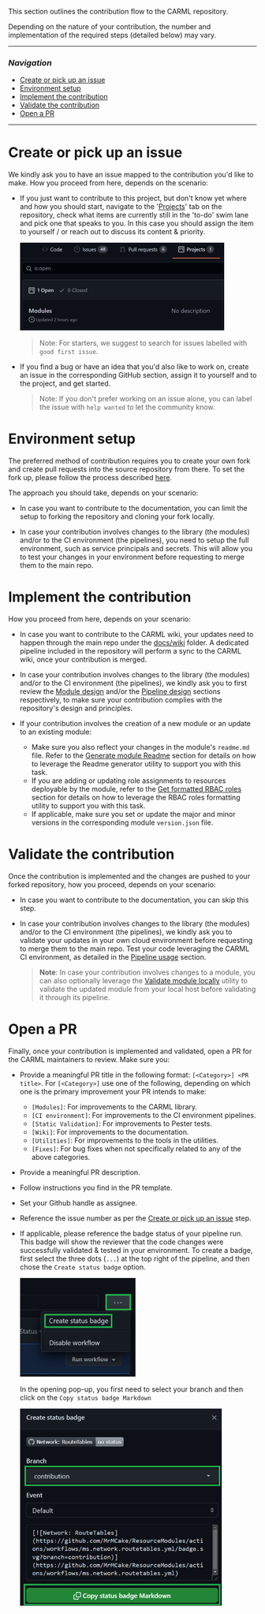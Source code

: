 This section outlines the contribution flow to the CARML repository.

Depending on the nature of your contribution, the number and implementation of the required steps (detailed below) may vary.

---

### _Navigation_

- [Create or pick up an issue](#create-or-pick-up-an-issue)
- [Environment setup](#environment-setup)
- [Implement the contribution](#implement-the-contribution)
- [Validate the contribution](#validate-the-contribution)
- [Open a PR](#open-a-pr)

---

# Create or pick up an issue

We kindly ask you to have an issue mapped to the contribution you'd like to make.
How you proceed from here, depends on the scenario:

- If you just want to contribute to this project, but don't know yet where and how you should start, navigate to the '[Projects](https://github.com/Azure/ResourceModules/projects)' tab on the repository, check what items are currently still in the 'to-do' swim lane and pick one that speaks to you. In this case you should assign the item to yourself / or reach out to discuss its content & priority.

   <img src="./media/ContributionGuide/projectsTab.jpg" alt="Projects Tab" height="178" width="414">

  > Note: For starters, we suggest to search for issues labelled with `good first issue`.

- If you find a bug or have an idea that you'd also like to work on, create an issue in the corresponding GitHub section, assign it to yourself and to the project, and get started.

  > Note: If you don't prefer working on an issue alone, you can label the issue with `help wanted` to let the community know.

# Environment setup

The preferred method of contribution requires you to create your own fork and create pull requests into the source repository from there. To set the fork up, please follow the process described [here](./Getting%20started%20-%20Scenario%202%20Onboard%20module%20library%20and%20CI%20environment).

The approach you should take, depends on your scenario:

- In case you want to contribute to the documentation, you can limit the setup to forking the repository and cloning your fork locally.

- In case your contribution involves changes to the library (the modules) and/or to the CI environment (the pipelines), you need to setup the full environment, such as service principals and secrets. This will allow you to test your changes in your environment before requesting to merge them to the main repo.

# Implement the contribution

How you proceed from here, depends on your scenario:

- In case you want to contribute to the CARML wiki, your updates need to happen through the main repo under the [docs/wiki](https://github.com/Azure/ResourceModules/tree/main/docs/wiki) folder. A dedicated pipeline included in the repository will perform a sync to the CARML wiki, once your contribution is merged.

- In case your contribution involves changes to the library (the modules) and/or to the CI environment (the pipelines), we kindly ask you to first review the [Module design](./The%20library%20-%20Module%20design) and/or the [Pipeline design](./The%20CI%20environment%20-%20Pipeline%20design) sections respectively, to make sure your contribution complies with the repository's design and principles.

- If your contribution involves the creation of a new module or an update to an existing module:
  - Make sure you also reflect your changes in the module's `readme.md` file. Refer to the [Generate module Readme](./Contribution%20guide%20-%20Generate%20module%20Readme) section for details on how to leverage the Readme generator utility to support you with this task.
  - If you are adding or updating role assignments to resources deployable by the module, refer to the [Get formatted RBAC roles](./Contribution%20guide%20-%20Get%20formatted%20RBAC%20roles) section for details on how to leverage the RBAC roles formatting utility to support you with this task.
  - If applicable, make sure you set or update the major and minor versions in the corresponding module `version.json` file.

# Validate the contribution

Once the contribution is implemented and the changes are pushed to your forked repository, how you proceed, depends on your scenario:

- In case you want to contribute to the documentation, you can skip this step.

- In case your contribution involves changes to the library (the modules) and/or to the CI environment (the pipelines), we kindly ask you to validate your updates in your own cloud environment before requesting to merge them to the main repo. Test your code leveraging the CARML CI environment, as detailed in the [Pipeline usage](./The%20CI%20environment%20-%20Pipeline%20usage) section.
   > **Note**: In case your contribution involves changes to a module, you can also optionally leverage the [Validate module locally](./Contribution%20guide%20-%20Validate%20module%20locally) utility to validate the updated module from your local host before validating it through its pipeline.

# Open a PR

Finally, once your contribution is implemented and validated, open a PR for the CARML maintainers to review. Make sure you:

- Provide a meaningful PR title in the following format: `[<Category>] <PR title>`. For `[<Category>]` use one of the following, depending on which one is the primary improvement your PR intends to make:
  - `[Modules]`: For improvements to the CARML library.
  - `[CI environment]`: For improvements to the CI environment pipelines.
  - `[Static Validation]`: For improvements to Pester tests.
  - `[Wiki]`: For improvements to the documentation.
  - `[Utilities]`: For improvements to the tools in the utilities.
  - `[Fixes]`: For bug fixes when not specifically related to any of the above categories.
- Provide a meaningful PR description.
- Follow instructions you find in the PR template.
- Set your Github handle as assignee.
- Reference the issue number as per the [Create or pick up an issue](#create-or-pick-up-an-issue) step.
- If applicable, please reference the badge status of your pipeline run. This badge will show the reviewer that the code changes were successfully validated & tested in your environment. To create a badge, first select the three dots (`...`) at the top right of the pipeline, and then chose the `Create status badge` option.

    <img src="./media/ContributionGuide/badgeDropdown.png" alt="Badge dropdown" height="200">

  In the opening pop-up, you first need to select your branch and then click on the `Copy status badge Markdown`

    <img src="./media/ContributionGuide/carmlStatusBadge.png" alt="Status badge" height="400">
